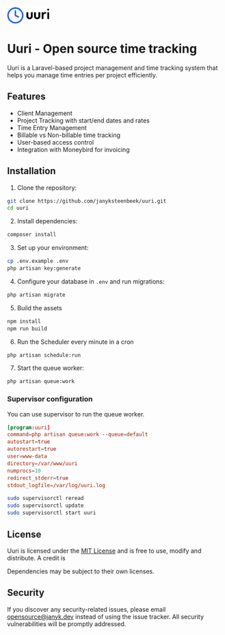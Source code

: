 <img src="public/img/uuri.png" alt="Uuri Logo" width="100">

# Uuri - Open source time tracking

Uuri is a Laravel-based project management and time tracking system that helps you manage time entries per project efficiently.

## Features

- Client Management
- Project Tracking with start/end dates and rates
- Time Entry Management
- Billable vs Non-billable time tracking
- User-based access control
- Integration with Moneybird for invoicing

## Installation

1. Clone the repository:

```bash
git clone https://github.com/janyksteenbeek/uuri.git
cd uuri
```

2. Install dependencies:

```bash
composer install
```

3. Set up your environment:

```bash
cp .env.example .env
php artisan key:generate
```

4. Configure your database in `.env` and run migrations:

```bash
php artisan migrate
```

5. Build the assets

```bash
npm install
npm run build
```

6. Run the Scheduler every minute in a cron

```bash
php artisan schedule:run
```

7. Start the queue worker:

```bash
php artisan queue:work
```

### Supervisor configuration

You can use supervisor to run the queue worker.

```cnf
[program:uuri]
command=php artisan queue:work --queue=default
autostart=true
autorestart=true
user=www-data
directory=/var/www/uuri
numprocs=10
redirect_stderr=true
stdout_logfile=/var/log/uuri.log
```

```bash
sudo supervisorctl reread
sudo supervisorctl update
sudo supervisorctl start uuri
```

## License

Uuri is licensed under the [MIT License](LICENSE) and is free to use, modify and distribute. A credit is

Dependencies may be subject to their own licenses.

## Security

If you discover any security-related issues, please email [opensource@janyk.dev](mailto:opensource@janyk.dev) instead of using the
issue tracker. All security vulnerabilities will be promptly addressed.